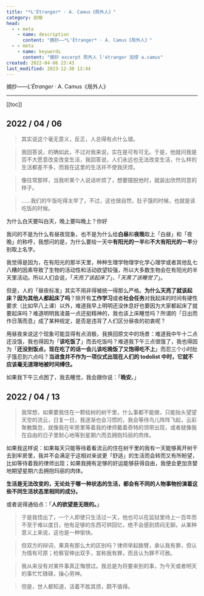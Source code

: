```yaml
---
title: "*L'Étranger* · A. Camus《局外人》"
category: 前脩
head:
  - - meta
    - name: description
      content: "摘抄——*L'Étranger* · A. Camus《局外人》"
  - - meta
    - name: keywords
      content: "摘抄 excerpt 局外人 l'étranger 加缪 a.camus"
created: 2022-04-06 23:43
last_modified: 2023-12-30 13:44
---
```


摘抄——_L'Étranger_ · A. Camus《局外人》

---

[[toc]]

## 2022 / 04 / 06

> 其实说这个毫无意义，反正，人总得有点什么错。

> 我回答说，的确如此，不过对我来说，实在是可有可无。于是，他就问我是否不大愿意改变改变生活，我回答说，人们永远也无法改变生活，什么样的生活都差不多，而我在这里的生活并不使我厌烦。

> 像往常那样，当我听某个人说话听烦了，想要摆脱他时，就装出欣然同意的样子。

> ……我们的午饭吃得太早了，不过，这也很自然，肚子饿的时候，也就是该吃饭的时候。

为什么白天要叫白天，晚上要叫晚上？你好

我问的不是为什么有昼夜现象，也不是为什么给**白昼**和**夜晚**取上「白昼」和「夜晚」的称呼，我想问的是，为什么要给一天中**有阳光的一半**和**不大有阳光的一半**分别取上名字。

我觉得是因为，在有阳光的那半天里，种种生理学物理学化学心理学或者其他乱七八糟的因素导致了生物的活动性和活动欲望较强，所以大多数生物会在有阳光的半天里活动。所以人们会说，「_天亮了该起床了_」、「_天黑了该睡觉了_」。

但是，人的「昼夜标准」其实不用非得被统一得那么严格。**为什么天亮了就该起床？因为其他人都起床了吗**？除开有**工作学习**或者**社会任务**对我起床的时间有硬性要求（比如早八上课）以外，难道我早上明明还没休息好也要因为大家都起床了就要起床吗？难道明明我凌晨一点还挺精神的，我也该上床睡觉吗？所谓的「日出而作日落而息」成了某种规定，是否是违背了人们区分昼夜的初衷呢？

用昼夜来说这个现象可能显得有点消极，我换回原文中的场景：难道我中午十二点还没饿，我也得因为「**该吃饭了**」而去吃饭吗？难道我下午三点很饿了，我也得因为「**还没到饭点，现在吃了的话一会儿该吃晚饭了又饱得吃不上**」而忍三个小时肚子饿忍到六点吗？**当进食并不作为一项仪式出现在人们的 todolist 中时，它就不应该毫无道理地被时间缚住。**

如果我下午三点困了，我去睡觉，我会跟你说：「**晚安**。」

## 2022 / 04 / 13

> 我常想，如果要我住在一颗枯树的树干里，什么事都不能做，只能抬头望望天空的流云，日复一日，我逐渐也会习惯的，我会等待鸟儿阵阵飞起，云彩聚散飘忽，就像我在牢房里等着我的律师戴着奇特的领带出现，或者就像我在自由的日子里耐心地等到星期六而去拥抱玛丽的肉体。

如果我这样说：如果每天只能等待着看流云的住在树干里的我有一天能够离开树干去到牢房里，我并不会满足于这相对来说更「舒适」的生活而会转而又有所盼望，比如等待着我的律师出现；如果我拥有足够的好运能够获得自由，我便会更加贪婪地期望星期六去拥抱玛丽的肉体。

**生活是无法改变的，无论处于哪一种状态的生活，都会有不同的人物事物扮演着这些不同生活状态里相同的成分。**

或者说得通俗点：「**人的欲望是无限的。**」

> 于是我悟出了，一个人即使只生活过一天，他也可以在监狱里待上一百年而不至于难以度日，他有足够的东西可供回忆，绝不会感到烦闷无聊。从某种意义上来说，这也是一种愉快。

> 但双方的辩词，果真有那么大的区别吗？律师举起胳臂，承认我有罪，但认为情有可原；检察官伸出双手，宣称我有罪，而且认为罪不可赦。

> 我从来没有对某件事真正悔恨过。我总是为将要来到的事，为今天或者明天的事忙忙碌碌，操心劳神。

> 但是，世人都知道，活着不胜其烦，颇不值得。
